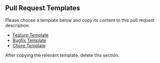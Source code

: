 ## Pull Request Templates

Please choose a template below and copy its content to this pull request description:

- [Feature Template](https://github.com/KamenDimitrov97/final-project-telerik/blob/master/.github/PULL_REQUEST_TEMPLATES/bug_fix.md)
- [Bugfix Template](https://github.com/KamenDimitrov97/final-project-telerik/blob/master/.github/PULL_REQUEST_TEMPLATES/documentation.md)
- [Chore Template](https://github.com/KamenDimitrov97/final-project-telerik/blob/master/.github/PULL_REQUEST_TEMPLATES/feature_request.md)

After copying the relevant template, delete this section.

